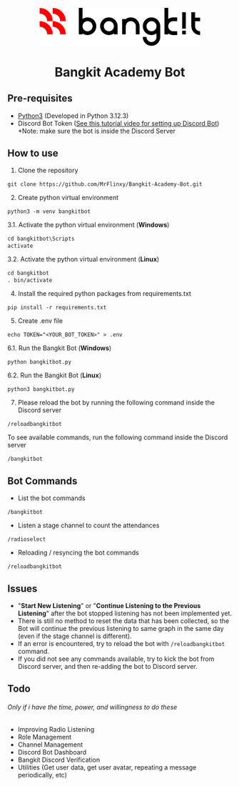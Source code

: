 <div align="center">
<p>
  <a href="https://grow.google/intl/id_id/bangkit/">
    <img alt="Bangkit" src="./Assets/bangkit.png" width="360">
  </a>
</p>
<h1>Bangkit Academy Bot</h1>

</div>

## Pre-requisites

- <a href="https://python.org/">Python3</a> (Developed in Python 3.12.3)
- Discord Bot Token (<a href="https://youtu.be/UYJDKSah-Ww?si=klfbiOqFP16M5ms9&t=135">See this tutorial video for setting up Discord Bot</a>)
  \*Note: make sure the bot is inside the Discord Server

## How to use

1. Clone the repository

```console
git clone https://github.com/MrFlinxy/Bangkit-Academy-Bot.git
```

2. Create python virtual environment

```console
python3 -m venv bangkitbot
```

3.1. Activate the python virtual environment (**Windows**)

```console
cd bangkitbot\Scripts
activate
```

3.2. Activate the python virtual environment (**Linux**)

```console
cd bangkitbot
. bin/activate
```

4. Install the required python packages from requirements.txt

```console
pip install -r requirements.txt
```

5. Create .env file

```console
echo TOKEN="<YOUR_BOT_TOKEN>" > .env
```

6.1. Run the Bangkit Bot (**Windows**)

```console
python bangkitbot.py
```

6.2. Run the Bangkit Bot (**Linux**)

```console
python3 bangkitbot.py
```

7. Please reload the bot by running the following command inside the Discord server

```console
/reloadbangkitbot
```

To see available commands, run the following command inside the Discord server

```console
/bangkitbot
```

## Bot Commands

- List the bot commands

```console
/bangkitbot
```

- Listen a stage channel to count the attendances

```console
/radioselect
```

- Reloading / resyncing the bot commands

```console
/reloadbangkitbot
```

## Issues

- "**Start New Listening**" or "**Continue Listening to the Previous Listening**" after the bot stopped listening has not been implemented yet.
- There is still no method to reset the data that has been collected, so the Bot will continue the previous listening to same graph in the same day (even if the stage channel is different).
- If an error is encountered, try to reload the bot with `/reloadbangkitbot` command.
- If you did not see any commands available, try to kick the bot from Discord server, and then re-adding the bot to Discord server.

## Todo

###### <em>Only if i have the time, power, and willingness to do these</em>

- Improving Radio Listening
- Role Management
- Channel Management
- Discord Bot Dashboard
- Bangkit Discord Verification
- Utilities (Get user data, get user avatar, repeating a message periodically, etc)
